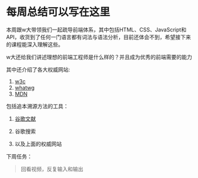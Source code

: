 # 每周总结可以写在这里

本周跟w大带领我们一起疏导前端体系，其中包括HTML、CSS、JavaScript和API，收货到了任何一门语言都有词法与语法分析，目前还体会不到，希望接下来的课程能深入理解这些。

w大还给我们讲述理想的前端工程师是什么样的？并且成为优秀的前端需要的能力

其中还介绍了各大权威网站:

1. [w3c](https://www.w3.org/)
2. [whatwg](https://whatwg.org/)
3. [MDN](https://developer.mozilla.org/en-US/docs/Web)

包括追本溯源方法的工具：

1. [谷歌文献](https://scholar.google.com/)

2. 谷歌搜索
3. 以及上面的权威网站

下周任务：
> 回看视频，反复输入和输出